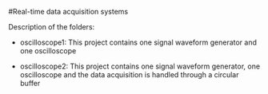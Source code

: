 #Real-time data acquisition systems

Description of the folders:

- oscilloscope1: This project contains one signal waveform generator and one oscilloscope

- oscilloscope2: This project contains one signal waveform generator, one oscilloscope and the data acquisition is handled through a circular buffer

